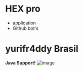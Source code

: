 # HEX pro
- application
- Github bot's
# yurifr4ddy Brasil
**Java Support!**
![image](https://imguh.com/images/2022/10/20/20220903_203300c87cf2d370e8bd45.png)


